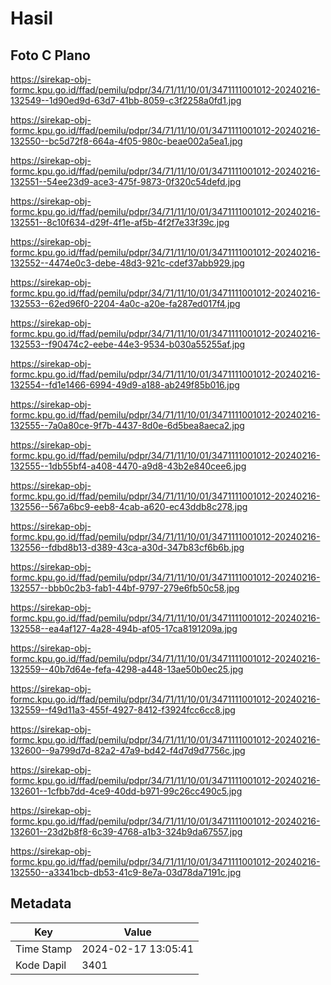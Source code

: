 # Hasil

## Foto C Plano

https://sirekap-obj-formc.kpu.go.id/ffad/pemilu/pdpr/34/71/11/10/01/3471111001012-20240216-132549--1d90ed9d-63d7-41bb-8059-c3f2258a0fd1.jpg

https://sirekap-obj-formc.kpu.go.id/ffad/pemilu/pdpr/34/71/11/10/01/3471111001012-20240216-132550--bc5d72f8-664a-4f05-980c-beae002a5ea1.jpg

https://sirekap-obj-formc.kpu.go.id/ffad/pemilu/pdpr/34/71/11/10/01/3471111001012-20240216-132551--54ee23d9-ace3-475f-9873-0f320c54defd.jpg

https://sirekap-obj-formc.kpu.go.id/ffad/pemilu/pdpr/34/71/11/10/01/3471111001012-20240216-132551--8c10f634-d29f-4f1e-af5b-4f2f7e33f39c.jpg

https://sirekap-obj-formc.kpu.go.id/ffad/pemilu/pdpr/34/71/11/10/01/3471111001012-20240216-132552--4474e0c3-debe-48d3-921c-cdef37abb929.jpg

https://sirekap-obj-formc.kpu.go.id/ffad/pemilu/pdpr/34/71/11/10/01/3471111001012-20240216-132553--62ed96f0-2204-4a0c-a20e-fa287ed017f4.jpg

https://sirekap-obj-formc.kpu.go.id/ffad/pemilu/pdpr/34/71/11/10/01/3471111001012-20240216-132553--f90474c2-eebe-44e3-9534-b030a55255af.jpg

https://sirekap-obj-formc.kpu.go.id/ffad/pemilu/pdpr/34/71/11/10/01/3471111001012-20240216-132554--fd1e1466-6994-49d9-a188-ab249f85b016.jpg

https://sirekap-obj-formc.kpu.go.id/ffad/pemilu/pdpr/34/71/11/10/01/3471111001012-20240216-132555--7a0a80ce-9f7b-4437-8d0e-6d5bea8aeca2.jpg

https://sirekap-obj-formc.kpu.go.id/ffad/pemilu/pdpr/34/71/11/10/01/3471111001012-20240216-132555--1db55bf4-a408-4470-a9d8-43b2e840cee6.jpg

https://sirekap-obj-formc.kpu.go.id/ffad/pemilu/pdpr/34/71/11/10/01/3471111001012-20240216-132556--567a6bc9-eeb8-4cab-a620-ec43ddb8c278.jpg

https://sirekap-obj-formc.kpu.go.id/ffad/pemilu/pdpr/34/71/11/10/01/3471111001012-20240216-132556--fdbd8b13-d389-43ca-a30d-347b83cf6b6b.jpg

https://sirekap-obj-formc.kpu.go.id/ffad/pemilu/pdpr/34/71/11/10/01/3471111001012-20240216-132557--bbb0c2b3-fab1-44bf-9797-279e6fb50c58.jpg

https://sirekap-obj-formc.kpu.go.id/ffad/pemilu/pdpr/34/71/11/10/01/3471111001012-20240216-132558--ea4af127-4a28-494b-af05-17ca8191209a.jpg

https://sirekap-obj-formc.kpu.go.id/ffad/pemilu/pdpr/34/71/11/10/01/3471111001012-20240216-132559--40b7d64e-fefa-4298-a448-13ae50b0ec25.jpg

https://sirekap-obj-formc.kpu.go.id/ffad/pemilu/pdpr/34/71/11/10/01/3471111001012-20240216-132559--f49d11a3-455f-4927-8412-f3924fcc6cc8.jpg

https://sirekap-obj-formc.kpu.go.id/ffad/pemilu/pdpr/34/71/11/10/01/3471111001012-20240216-132600--9a799d7d-82a2-47a9-bd42-f4d7d9d7756c.jpg

https://sirekap-obj-formc.kpu.go.id/ffad/pemilu/pdpr/34/71/11/10/01/3471111001012-20240216-132601--1cfbb7dd-4ce9-40dd-b971-99c26cc490c5.jpg

https://sirekap-obj-formc.kpu.go.id/ffad/pemilu/pdpr/34/71/11/10/01/3471111001012-20240216-132601--23d2b8f8-6c39-4768-a1b3-324b9da67557.jpg

https://sirekap-obj-formc.kpu.go.id/ffad/pemilu/pdpr/34/71/11/10/01/3471111001012-20240216-132550--a3341bcb-db53-41c9-8e7a-03d78da7191c.jpg


## Metadata

| Key        | Value               |
| ---------- | ------------------- |
| Time Stamp | 2024-02-17 13:05:41 |
| Kode Dapil | 3401                |



